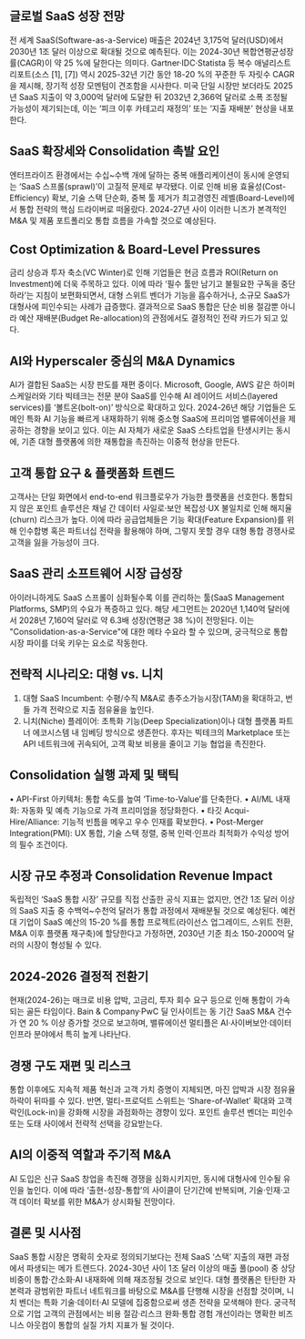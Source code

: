 ## 글로벌 SaaS 성장 전망
전 세계 SaaS(Software-as-a-Service) 매출은 2024년 3,175억 달러(USD)에서 2030년 1조 달러 이상으로 확대될 것으로 예측된다. 이는 2024-30년 복합연평균성장률(CAGR)이 약 25 %에 달한다는 의미다. Gartner·IDC·Statista 등 복수 애널리스트 리포트(소스 [1], [7]) 역시 2025-32년 기간 동안 18-20 %의 꾸준한 두 자릿수 CAGR을 제시해, 장기적 성장 모멘텀이 견조함을 시사한다. 미국 단일 시장만 보더라도 2025년 SaaS 지출이 약 3,000억 달러에 도달한 뒤 2032년 2,366억 달러로 소폭 조정될 가능성이 제기되는데, 이는 ‘피크 이후 카테고리 재정의’ 또는 ‘지출 재배분’ 현상을 내포한다.

## SaaS 확장세와 Consolidation 촉발 요인
엔터프라이즈 환경에서는 수십~수백 개에 달하는 중복 애플리케이션이 동시에 운영되는 ‘SaaS 스프롤(sprawl)’이 고질적 문제로 부각됐다. 이로 인해 비용 효율성(Cost-Efficiency) 확보, 기술 스택 단순화, 중복 툴 제거가 최고경영진 레벨(Board-Level)에서 통합 전략의 핵심 드라이버로 떠올랐다. 2024-27년 사이 이러한 니즈가 본격적인 M&A 및 제품 포트폴리오 통합 흐름을 가속할 것으로 예상된다.

## Cost Optimization & Board-Level Pressures
금리 상승과 투자 축소(VC Winter)로 인해 기업들은 현금 흐름과 ROI(Return on Investment)에 더욱 주목하고 있다. 이에 따라 ‘필수 툴만 남기고 불필요한 구독을 중단하라’는 지침이 보편화되면서, 대형 스위트 벤더가 기능을 흡수하거나, 소규모 SaaS가 대형사에 피인수되는 사례가 급증했다. 결과적으로 SaaS 통합은 단순 비용 절감뿐 아니라 예산 재배분(Budget Re-allocation)의 관점에서도 결정적인 전략 카드가 되고 있다.

## AI와 Hyperscaler 중심의 M&A Dynamics
AI가 결합된 SaaS는 시장 판도를 재편 중이다. Microsoft, Google, AWS 같은 하이퍼스케일러와 기타 빅테크는 전문 분야 SaaS를 인수해 AI 레이어드 서비스(layered services)를 ‘볼트온(bolt-on)’ 방식으로 확대하고 있다. 2024-26년 해당 기업들은 도메인 특화 AI 기능을 빠르게 내재화하기 위해 중소형 SaaS에 프리미엄 밸류에이션을 제공하는 경향을 보이고 있다. 이는 AI 자체가 새로운 SaaS 스타트업을 탄생시키는 동시에, 기존 대형 플랫폼에 의한 재통합을 촉진하는 이중적 현상을 만든다.

## 고객 통합 요구 & 플랫폼화 트렌드
고객사는 단일 화면에서 end-to-end 워크플로우가 가능한 플랫폼을 선호한다. 통합되지 않은 포인트 솔루션은 채널 간 데이터 사일로·보안 복잡성·UX 불일치로 인해 해지율(churn) 리스크가 높다. 이에 따라 공급업체들은 기능 확대(Feature Expansion)를 위해 인수합병 혹은 파트너십 전략을 활용해야 하며, 그렇지 못할 경우 대형 통합 경쟁사로 고객을 잃을 가능성이 크다.

## SaaS 관리 소프트웨어 시장 급성장
아이러니하게도 SaaS 스프롤이 심화될수록 이를 관리하는 툴(SaaS Management Platforms, SMP)의 수요가 폭증하고 있다. 해당 세그먼트는 2020년 1,140억 달러에서 2028년 7,160억 달러로 약 6.3배 성장(연평균 38 %)이 전망된다. 이는 "Consolidation-as-a-Service"에 대한 메타 수요라 할 수 있으며, 궁극적으로 통합 시장 파이를 더욱 키우는 요소로 작동한다.

## 전략적 시나리오: 대형 vs. 니치
1) 대형 SaaS Incumbent: 수평/수직 M&A로 총주소가능시장(TAM)을 확대하고, 번들 가격 전략으로 지출 점유율을 높인다.
2) 니치(Niche) 플레이어: 초특화 기능(Deep Specialization)이나 대형 플랫폼 파트너 에코시스템 내 임베딩 방식으로 생존한다. 후자는 빅테크의 Marketplace 또는 API 네트워크에 귀속되어, 고객 확보 비용을 줄이고 기능 협업을 촉진한다.

## Consolidation 실행 과제 및 택틱
• API-First 아키텍처: 통합 속도를 높여 ‘Time-to-Value’를 단축한다.
• AI/ML 내재화: 자동화 및 예측 기능으로 가격 프리미엄을 정당화한다.
• 타깃 Acqui-Hire/Alliance: 기능적 빈틈을 메우고 우수 인재를 확보한다.
• Post-Merger Integration(PMI): UX 통합, 기술 스택 정렬, 중복 인력·인프라 최적화가 수익성 방어의 필수 조건이다.

## 시장 규모 추정과 Consolidation Revenue Impact
독립적인 ‘SaaS 통합 시장’ 규모를 직접 산출한 공식 지표는 없지만, 연간 1조 달러 이상의 SaaS 지출 중 수백억~수천억 달러가 통합 과정에서 재배분될 것으로 예상된다. 예컨대 기업이 SaaS 예산의 15-20 %를 통합 프로젝트(라이선스 업그레이드, 스위트 전환, M&A 이후 플랫폼 재구축)에 할당한다고 가정하면, 2030년 기준 최소 150-2000억 달러의 시장이 형성될 수 있다.

## 2024-2026 결정적 전환기
현재(2024-26)는 매크로 비용 압박, 고금리, 투자 회수 요구 등으로 인해 통합이 가속되는 골든 타임이다. Bain & Company·PwC 딜 인사이트는 동 기간 SaaS M&A 건수가 연 20 % 이상 증가할 것으로 보고하며, 밸류에이션 멀티플은 AI·사이버보안·데이터 인프라 분야에서 특히 높게 나타난다.

## 경쟁 구도 재편 및 리스크
통합 이후에도 지속적 제품 혁신과 고객 가치 증명이 지체되면, 마진 압박과 시장 점유율 하락이 뒤따를 수 있다. 반면, 멀티-프로덕트 스위트는 ‘Share-of-Wallet’ 확대와 고객 락인(Lock-in)을 강화해 시장을 과점화하는 경향이 있다. 포인트 솔루션 벤더는 피인수 또는 도태 사이에서 전략적 선택을 강요받는다.

## AI의 이중적 역할과 주기적 M&A
AI 도입은 신규 SaaS 창업을 촉진해 경쟁을 심화시키지만, 동시에 대형사에 인수될 유인을 높인다. 이에 따라 ‘출현-성장-통합’의 사이클이 단기간에 반복되며, 기술·인재·고객 데이터 확보를 위한 M&A가 상시화될 전망이다.

## 결론 및 시사점
SaaS 통합 시장은 명확히 숫자로 정의되기보다는 전체 SaaS ‘스택’ 지출의 재편 과정에서 파생되는 메가 트렌드다. 2024-30년 사이 1조 달러 이상의 매출 풀(pool) 중 상당 비중이 통합·간소화·AI 내재화에 의해 재조정될 것으로 보인다. 대형 플랫폼은 탄탄한 자본력과 광범위한 파트너 네트워크를 바탕으로 M&A를 단행해 시장을 선점할 것이며, 니치 벤더는 특화 기술·데이터·AI 모델에 집중함으로써 생존 전략을 모색해야 한다. 궁극적으로 기업 고객의 관점에서는 비용 절감·리스크 완화·통합 경험 개선이라는 명확한 비즈니스 아웃컴이 통합의 실질 가치 지표가 될 것이다.